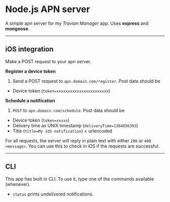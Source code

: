 Node.js APN server
==================

A simple apn server for my *Travian Manager* app. Uses **express** and **mongoose**.

* * *

iOS integration
---------------

Make a POST request to your apn server.

**Register a device token**

1. Send a POST request to `apn.domain.com/register`. Post data should be
  - Device token (`token=xxxxxxxxxxxxxxxxxxxxxxx`)

**Schedule a notification**

1. `POST` to `apn.domain.com/schedule`. Post data should be
  - Device token (`token=xxxxx`)
  - Delivery time as UNIX timestamp (`deliveryTime=1364856393`)
  - Title (`title=My iOS notification`) < urlencoded

For all requests, the server will reply in plain text with either `200` or `400 <message>`. You can use this to check in iOS if the requests are successful.

* * *

CLI
---

This app has built in CLI. To use it, type one of the commands available (whenever).
- `status` prints undelivered notifications.

